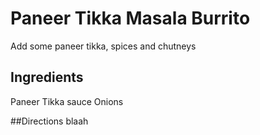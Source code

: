 # Paneer Tikka Masala Burrito

Add some paneer tikka, spices and chutneys 

## Ingredients
Paneer
Tikka sauce
Onions

##Directions
blaah
